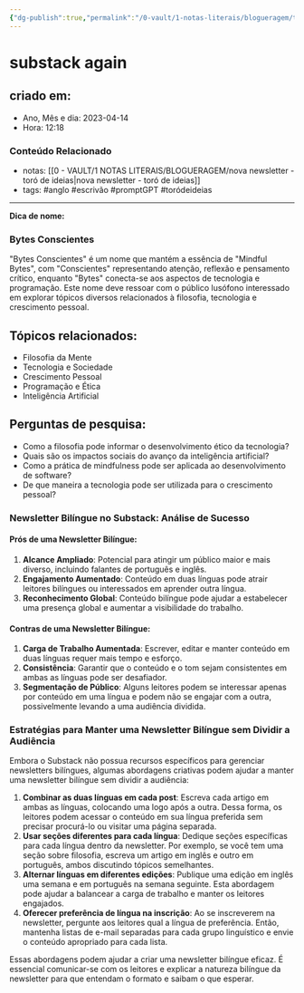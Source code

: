 ```yaml
---
{"dg-publish":true,"permalink":"/0-vault/1-notas-literais/blogueragem/toro-de-ideias-para-gerar-uma-nova-substack/","tags":["anglo","escrivão","promptGPT"],"dgHomeLink":true,"dgShowLocalGraph":true,"dgShowFileTree":true,"dgEnableSearch":true}
---
```


# substack again

## criado em: 
-  Ano, Mês e dia: 2023-04-14
- Hora: 12:18

### Conteúdo Relacionado
- notas: [[0 - VAULT/1 NOTAS LITERAIS/BLOGUERAGEM/nova newsletter - toró de ideias\|nova newsletter - toró de ideias]]
- tags: #anglo #escrivão #promptGPT #toródeideias 
---
**Dica de nome:**
### Bytes Conscientes

"Bytes Conscientes" é um nome que mantém a essência de "Mindful Bytes", com "Conscientes" representando atenção, reflexão e pensamento crítico, enquanto "Bytes" conecta-se aos aspectos de tecnologia e programação. Este nome deve ressoar com o público lusófono interessado em explorar tópicos diversos relacionados à filosofia, tecnologia e crescimento pessoal.

## Tópicos relacionados:
- Filosofia da Mente
- Tecnologia e Sociedade
- Crescimento Pessoal
- Programação e Ética
- Inteligência Artificial

## Perguntas de pesquisa:
- Como a filosofia pode informar o desenvolvimento ético da tecnologia?
- Quais são os impactos sociais do avanço da inteligência artificial?
- Como a prática de mindfulness pode ser aplicada ao desenvolvimento de software?
- De que maneira a tecnologia pode ser utilizada para o crescimento pessoal?

### Newsletter Bilíngue no Substack: Análise de Sucesso

#### Prós de uma Newsletter Bilíngue:

1. **Alcance Ampliado**: Potencial para atingir um público maior e mais diverso, incluindo falantes de português e inglês.
2. **Engajamento Aumentado**: Conteúdo em duas línguas pode atrair leitores bilíngues ou interessados em aprender outra língua.
3. **Reconhecimento Global**: Conteúdo bilíngue pode ajudar a estabelecer uma presença global e aumentar a visibilidade do trabalho.

#### Contras de uma Newsletter Bilíngue:

1. **Carga de Trabalho Aumentada**: Escrever, editar e manter conteúdo em duas línguas requer mais tempo e esforço.
2. **Consistência**: Garantir que o conteúdo e o tom sejam consistentes em ambas as línguas pode ser desafiador.
3. **Segmentação de Público**: Alguns leitores podem se interessar apenas por conteúdo em uma língua e podem não se engajar com a outra, possivelmente levando a uma audiência dividida.

### Estratégias para Manter uma Newsletter Bilíngue sem Dividir a Audiência

Embora o Substack não possua recursos específicos para gerenciar newsletters bilíngues, algumas abordagens criativas podem ajudar a manter uma newsletter bilíngue sem dividir a audiência:

1. **Combinar as duas línguas em cada post**: Escreva cada artigo em ambas as línguas, colocando uma logo após a outra. Dessa forma, os leitores podem acessar o conteúdo em sua língua preferida sem precisar procurá-lo ou visitar uma página separada.
2. **Usar seções diferentes para cada língua**: Dedique seções específicas para cada língua dentro da newsletter. Por exemplo, se você tem uma seção sobre filosofia, escreva um artigo em inglês e outro em português, ambos discutindo tópicos semelhantes.
3. **Alternar línguas em diferentes edições**: Publique uma edição em inglês uma semana e em português na semana seguinte. Esta abordagem pode ajudar a balancear a carga de trabalho e manter os leitores engajados.
4. **Oferecer preferência de língua na inscrição**: Ao se inscreverem na newsletter, pergunte aos leitores qual a língua de preferência. Então, mantenha listas de e-mail separadas para cada grupo linguístico e envie o conteúdo apropriado para cada lista.

Essas abordagens podem ajudar a criar uma newsletter bilíngue eficaz. É essencial comunicar-se com os leitores e explicar a natureza bilíngue da newsletter para que entendam o formato e saibam o que esperar.